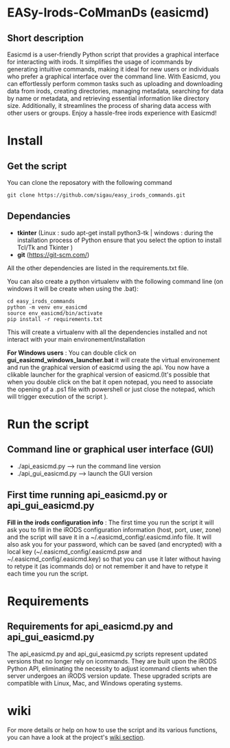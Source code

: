 # EASy-Irods-CoMmanDs (easicmd)
<!--docker run --entrypoint doctoc --rm -it -v $(pwd):/usr/src jorgeandrada/doctoc README.md --notitle -->

## Short description
Easicmd is a user-friendly Python script that provides a graphical interface for interacting with irods. It simplifies the usage of icommands by generating intuitive commands, making it ideal for new users or individuals who prefer a graphical interface over the command line. With Easicmd, you can effortlessly perform common tasks such as uploading and downloading data from irods, creating directories, managing metadata, searching for data by name or metadata, and retrieving essential information like directory size. Additionally, it streamlines the process of sharing data access with other users or groups. Enjoy a hassle-free irods experience with Easicmd!

# Install 
## Get the script
You can clone the reposatory with the following command 
```
git clone https://github.com/sigau/easy_irods_commands.git
```
## Dependancies

- **tkinter** (Linux : sudo apt-get install python3-tk | windows : during the installation process of Python ensure that you select the option to install Tcl/Tk and Tkinter  )
- **git** (https://git-scm.com/)

All the other dependencies are listed in the requirements.txt file.

You can also create a python virtualenv with the following command line (on windows it will be create when using the .bat):
```
cd easy_irods_commands
python -m venv env_easicmd
source env_easicmd/bin/activate
pip install -r requirements.txt
```
This will create a virtualenv with all the dependencies installed and not interact with your main environement/installation

**For Windows users** : You can double click on **gui_easicmd_windows_launcher.bat** it will create the virtual environement and run the graphical version of easicmd using the api. You now have a clikable launcher for the graphical version of easicmd.(It's possible that when you double click on the bat it open notepad, you need to associate the opening of a .ps1 file with powershell or just close the notepad, which will trigger execution of the script ).

# Run the script 
## Command line or graphical user interface (GUI)
- ./api_easicmd.py --> run the command line version
- ./api_gui_easicmd.py --> launch the GUI version

## First time running api_easicmd.py or api_gui_easicmd.py
**Fill in the irods configuration info** : 
The first time you run the script it will ask you to fill in the iRODS configuration information (host, port, user, zone) and the script will save it in a \~/.easicmd_config/.easicmd.info file. It will also ask you for your password, which can be saved (and encrypted) with a local key (\~/.easicmd_config/.easicmd.psw and \~/.easicmd_config/.easicmd.key) so that you can use it later without having to retype it (as icommands do) or not remember it and have to retype it each time you run the script. 

# Requirements
## Requirements for api_easicmd.py and api_gui_easicmd.py
The api_easicmd.py and api_gui_easicmd.py scripts represent updated versions that no longer rely on icommands. They are built upon the iRODS Python API, eliminating the necessity to adjust icommand clients when the server undergoes an iRODS version update. These upgraded scripts are compatible with Linux, Mac, and Windows operating systems.


# wiki 
For more details or help on how to use the script and its various functions, you can have a look at the project's [wiki section](../../wikis/home). 